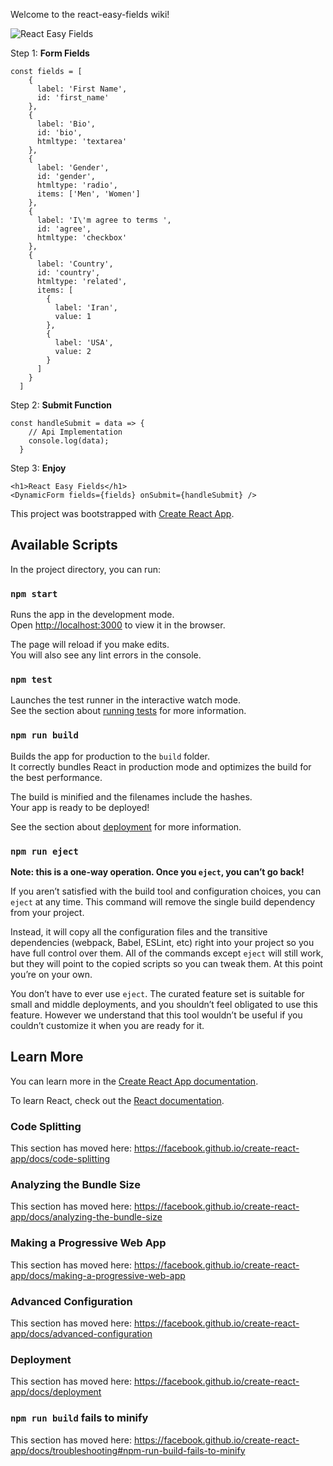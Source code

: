 Welcome to the react-easy-fields wiki!

![React Easy Fields](https://i.ibb.co/8gPWYk9/Screenshot-from-2020-03-31-06-32-16.png)

Step 1: **Form Fields**
```
const fields = [
    {
      label: 'First Name',
      id: 'first_name'
    },
    {
      label: 'Bio',
      id: 'bio',
      htmltype: 'textarea'
    },
    {
      label: 'Gender',
      id: 'gender',
      htmltype: 'radio',
      items: ['Men', 'Women']
    },
    {
      label: 'I\'m agree to terms ',
      id: 'agree',
      htmltype: 'checkbox'
    },
    {
      label: 'Country',
      id: 'country',
      htmltype: 'related',
      items: [
        {
          label: 'Iran',
          value: 1
        },
        {
          label: 'USA',
          value: 2
        }
      ]
    }
  ]
```

Step 2: **Submit Function**
```
const handleSubmit = data => {
    // Api Implementation
    console.log(data);
  }
```

Step 3: **Enjoy**
```
<h1>React Easy Fields</h1>
<DynamicForm fields={fields} onSubmit={handleSubmit} />
```


This project was bootstrapped with [Create React App](https://github.com/facebook/create-react-app).

## Available Scripts

In the project directory, you can run:

### `npm start`

Runs the app in the development mode.<br />
Open [http://localhost:3000](http://localhost:3000) to view it in the browser.

The page will reload if you make edits.<br />
You will also see any lint errors in the console.

### `npm test`

Launches the test runner in the interactive watch mode.<br />
See the section about [running tests](https://facebook.github.io/create-react-app/docs/running-tests) for more information.

### `npm run build`

Builds the app for production to the `build` folder.<br />
It correctly bundles React in production mode and optimizes the build for the best performance.

The build is minified and the filenames include the hashes.<br />
Your app is ready to be deployed!

See the section about [deployment](https://facebook.github.io/create-react-app/docs/deployment) for more information.

### `npm run eject`

**Note: this is a one-way operation. Once you `eject`, you can’t go back!**

If you aren’t satisfied with the build tool and configuration choices, you can `eject` at any time. This command will remove the single build dependency from your project.

Instead, it will copy all the configuration files and the transitive dependencies (webpack, Babel, ESLint, etc) right into your project so you have full control over them. All of the commands except `eject` will still work, but they will point to the copied scripts so you can tweak them. At this point you’re on your own.

You don’t have to ever use `eject`. The curated feature set is suitable for small and middle deployments, and you shouldn’t feel obligated to use this feature. However we understand that this tool wouldn’t be useful if you couldn’t customize it when you are ready for it.

## Learn More

You can learn more in the [Create React App documentation](https://facebook.github.io/create-react-app/docs/getting-started).

To learn React, check out the [React documentation](https://reactjs.org/).

### Code Splitting

This section has moved here: https://facebook.github.io/create-react-app/docs/code-splitting

### Analyzing the Bundle Size

This section has moved here: https://facebook.github.io/create-react-app/docs/analyzing-the-bundle-size

### Making a Progressive Web App

This section has moved here: https://facebook.github.io/create-react-app/docs/making-a-progressive-web-app

### Advanced Configuration

This section has moved here: https://facebook.github.io/create-react-app/docs/advanced-configuration

### Deployment

This section has moved here: https://facebook.github.io/create-react-app/docs/deployment

### `npm run build` fails to minify

This section has moved here: https://facebook.github.io/create-react-app/docs/troubleshooting#npm-run-build-fails-to-minify
